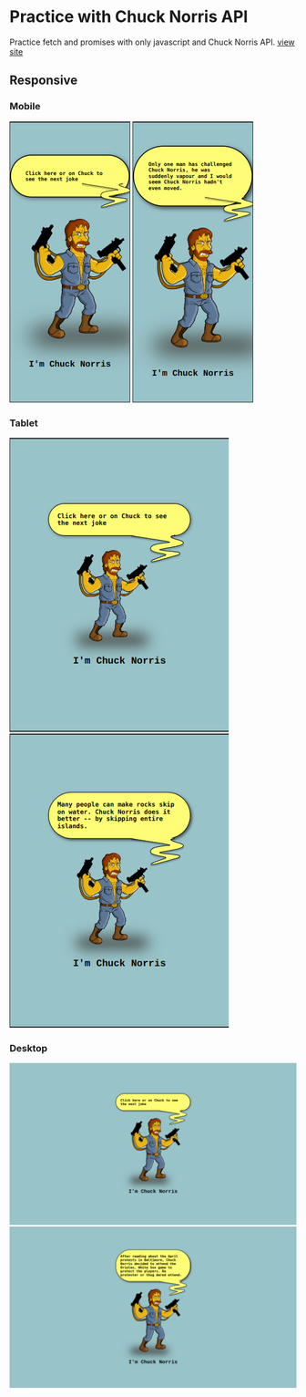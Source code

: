 # Practice with Chuck Norris API

Practice fetch and promises with only javascript and Chuck Norris API. [view site](https://lachicagladiadora.github.io/first-api-chuck-norris/)

## Responsive

### Mobile

![](./src/images/mobile-1.png)
![](./src/images/mobile-2.png)

### Tablet

![](./src/images/tablet-1.png)
![](./src/images/tablet-2.png)

### Desktop

![](./src/images/desktop-1.png)
![](./src/images/desktop-2.png)
